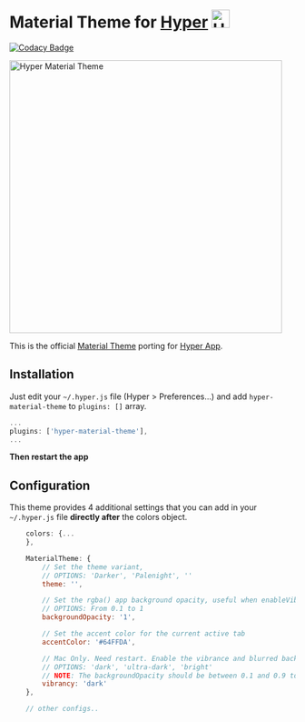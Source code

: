 # Material Theme for [Hyper](https://hyper.is) <img width="32" alt="Hyper Material Theme" src="https://cloud.githubusercontent.com/assets/10454741/21241774/9172ddb6-c311-11e6-91ee-e4225ab9560a.gif">

[![Codacy Badge](https://api.codacy.com/project/badge/Grade/09664dda15e84bdf8d041a18b9dc7c73)](https://www.codacy.com/app/astorino-design/hyper-material-theme?utm_source=github.com&utm_medium=referral&utm_content=equinusocio/hyper-material-theme&utm_campaign=badger)

<img width="480" alt="Hyper Material Theme" src="https://cloud.githubusercontent.com/assets/10454741/21243792/bbaf728e-c31a-11e6-972f-0995e77a32a0.png">

This is the official [Material Theme](https://github.com/equinusocio/material-theme) porting for [Hyper App](https://hyper.is).


## Installation

Just edit your `~/.hyper.js` file (Hyper > Preferences...) and add `hyper-material-theme` to `plugins: []` array.

```js
...
plugins: ['hyper-material-theme'],
...
```
**Then restart the app**


## Configuration
This theme provides 4 additional settings that you can add in your `~/.hyper.js` file **directly after** the colors object.

```js
    colors: {...
    },

    MaterialTheme: {
        // Set the theme variant,
        // OPTIONS: 'Darker', 'Palenight', ''
        theme: '',

        // Set the rgba() app background opacity, useful when enableVibrance is true
        // OPTIONS: From 0.1 to 1
        backgroundOpacity: '1',

        // Set the accent color for the current active tab
        accentColor: '#64FFDA',

        // Mac Only. Need restart. Enable the vibrance and blurred background
        // OPTIONS: 'dark', 'ultra-dark', 'bright'
        // NOTE: The backgroundOpacity should be between 0.1 and 0.9 to see the effect.
        vibrancy: 'dark'
    },

    // other configs..
```
